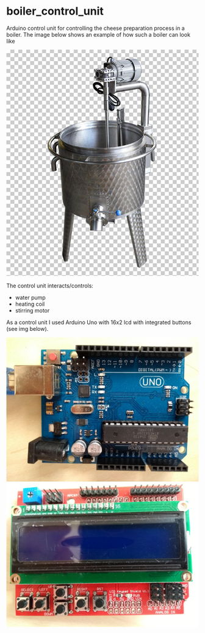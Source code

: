 # boiler_control_unit

Arduino control unit for controlling the cheese preparation process in a boiler. The image below shows an example of how such a boiler can look like

![boiler_image](images/boiler.jpeg)

The control unit interacts/controls:

- water pump
- heating coil
- stirring motor

As a control unit I used Arduino Uno with 16x2 lcd with integrated buttons (see img below).

![arduino_image](images/ArduinoUno.jpg)
![arduino_image](images/Shield.jpg)
